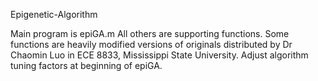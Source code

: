 Epigenetic-Algorithm

Main program is epiGA.m
All others are supporting functions. Some functions are heavily modified versions of originals distributed by Dr Chaomin Luo in ECE 8833, Mississippi State University.
Adjust algorithm tuning factors at beginning of epiGA.
